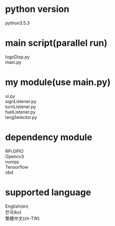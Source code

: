 # python version  
python3.5.3  

# main script(parallel run)  
logoDisp.py  
main.py  

# my module(use main.py)  
ui.py  
signListener.py  
turnListener.py  
fuelListener.py  
langSelector.py  

# dependency module  
RPi.GPIO  
Opencv3  
numpy  
Tensorflow  
obd   

# supported language  
English(en)  
한국(ko)  
繁體中文(zh-TW)  

